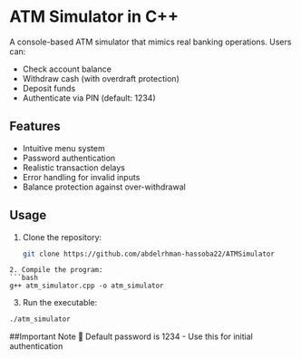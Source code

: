 # ATM Simulator in C++

A console-based ATM simulator that mimics real banking operations. Users can:
- Check account balance
- Withdraw cash (with overdraft protection)
- Deposit funds
- Authenticate via PIN (default: 1234)

## Features
- Intuitive menu system
- Password authentication
- Realistic transaction delays
- Error handling for invalid inputs
- Balance protection against over-withdrawal

## Usage
1. Clone the repository:
   ```bash
   git clone https://github.com/abdelrhman-hassoba22/ATMSimulator
```
2. Compile the program:
```bash
g++ atm_simulator.cpp -o atm_simulator
```
3. Run the executable:
```bash
./atm_simulator
```
##Important Note
🔑 Default password is 1234 - Use this for initial authentication
